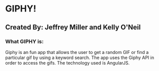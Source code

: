 # GIPHY!
## Created By: Jeffrey Miller and Kelly O'Neil

### What GIPHY is:
Giphy is an fun app that allows the user to get a random GIF or find a particular gif by using a keyword search. The app uses the Giphy API in order to access the gifs. The technology used is AngularJS.
